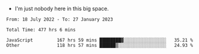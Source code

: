 - I'm just nobody here in this big space.


<!--START_SECTION:waka-->

```text
From: 18 July 2022 - To: 27 January 2023

Total Time: 477 hrs 6 mins

JavaScript         167 hrs 59 mins ████████▓░░░░░░░░░░░░░░░░   35.21 %
Other              118 hrs 57 mins ██████▒░░░░░░░░░░░░░░░░░░   24.93 %
```

<!--END_SECTION:waka-->
